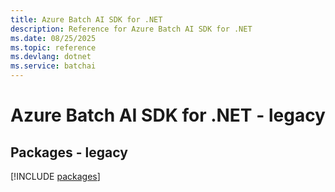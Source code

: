 ```yaml
---
title: Azure Batch AI SDK for .NET
description: Reference for Azure Batch AI SDK for .NET
ms.date: 08/25/2025
ms.topic: reference
ms.devlang: dotnet
ms.service: batchai
---
```

# Azure Batch AI SDK for .NET - legacy
## Packages - legacy
[!INCLUDE [packages](batch-ai-index.md)]